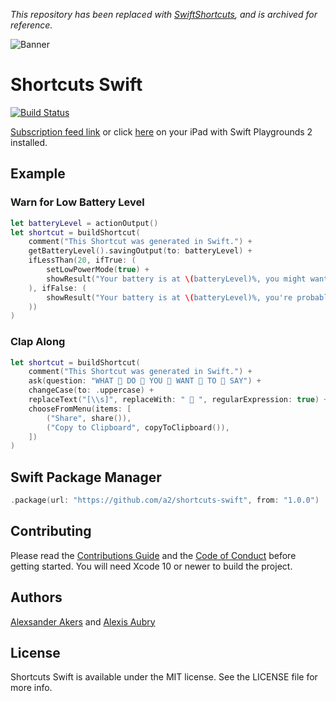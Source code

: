 *This repository has been replaced with [SwiftShortcuts](https://github.com/a2/swift-shortcuts), and is archived for reference.*

![Banner](https://raw.githubusercontent.com/a2/shortcuts-swift/master/banner.png)

# Shortcuts Swift

[![Build Status](https://dev.azure.com/pandamonia/shortcuts-swift/_apis/build/status/a2.shortcuts-swift?branchName=master)](https://dev.azure.com/pandamonia/shortcuts-swift/_build/latest?definitionId=3?branchName=master)

[Subscription feed link](https://raw.githubusercontent.com/a2/shortcuts-swift/master/feed.json) or click [here](https://developer.apple.com/ul/sp0?url=https://raw.githubusercontent.com/a2/shortcuts-swift/master/feed.json) on your iPad with Swift Playgrounds 2 installed.

## Example

### Warn for Low Battery Level

```swift
let batteryLevel = actionOutput()
let shortcut = buildShortcut(
    comment("This Shortcut was generated in Swift.") +
    getBatteryLevel().savingOutput(to: batteryLevel) +
    ifLessThan(20, ifTrue: (
        setLowPowerMode(true) +
        showResult("Your battery is at \(batteryLevel)%, you might want to charge it.")
    ), ifFalse: (
        showResult("Your battery is at \(batteryLevel)%, you're probably fine for now.")
    ))
)
```

### Clap Along

```swift
let shortcut = buildShortcut(
    comment("This Shortcut was generated in Swift.") +
    ask(question: "WHAT 👏 DO 👏 YOU 👏 WANT 👏 TO 👏 SAY") +
    changeCase(to: .uppercase) +
    replaceText("[\\s]", replaceWith: " 👏 ", regularExpression: true) +
    chooseFromMenu(items: [
        ("Share", share()),
        ("Copy to Clipboard", copyToClipboard()),
    ])
)
```
## Swift Package Manager

```swift
.package(url: "https://github.com/a2/shortcuts-swift", from: "1.0.0")
```

## Contributing

Please read the [Contributions Guide](CONTRIBUTING.md) and the [Code of Conduct](CODE_OF_CONDUCT.md) before getting started. You will need Xcode 10 or newer to build the project.

## Authors

[Alexsander Akers](https://github.com/a2) and [Alexis Aubry](https://github.com/alexaubry)

## License

Shortcuts Swift is available under the MIT license. See the LICENSE file for more info.
